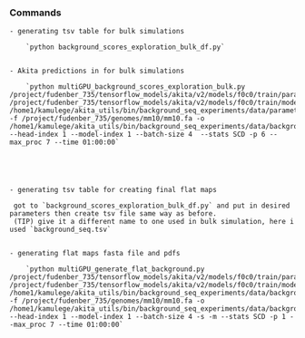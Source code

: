 ### Commands

    - generating tsv table for bulk simulations
        
        `python background_scores_exploration_bulk_df.py` 
        

    - Akita predictions in for bulk simulations

        `python multiGPU_background_scores_exploration_bulk.py /project/fudenber_735/tensorflow_models/akita/v2/models/f0c0/train/params.json /project/fudenber_735/tensorflow_models/akita/v2/models/f0c0/train/model1_best.h5 /home1/kamulege/akita_utils/bin/background_seq_experiments/data/parameters_combo.tsv -f /project/fudenber_735/genomes/mm10/mm10.fa -o /home1/kamulege/akita_utils/bin/background_seq_experiments/data/background_scores --head-index 1 --model-index 1 --batch-size 4  --stats SCD -p 6 --max_proc 7 --time 01:00:00`
        
        
        
        
        
    - generating tsv table for creating final flat maps
    
     got to `background_scores_exploration_bulk_df.py` and put in desired parameters then create tsv file same way as before. 
     (TIP) give it a different name to one used in bulk simulation, here i used `background_seq.tsv`
     

    - generating flat maps fasta file and pdfs

        `python multiGPU_generate_flat_background.py /project/fudenber_735/tensorflow_models/akita/v2/models/f0c0/train/params.json /project/fudenber_735/tensorflow_models/akita/v2/models/f0c0/train/model1_best.h5 /home1/kamulege/akita_utils/bin/background_seq_experiments/data/background_seq.tsv -f /project/fudenber_735/genomes/mm10/mm10.fa -o /home1/kamulege/akita_utils/bin/background_seq_experiments/data/background_seqs --head-index 1 --model-index 1 --batch-size 4 -s -m --stats SCD -p 1 --max_proc 7 --time 01:00:00`
        